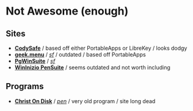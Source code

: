 
# Not Awesome (enough)

## Sites
* [**CodySafe**](http://www.codyssey.com/products/codysafe.html) / based off either PortableApps or LibreKey / looks dodgy
* [**geek.menu**](http://geek-menu.sourceforge.net/) / [*sf*](https://sourceforge.net/projects/geek-menu/) / outdated / based off PortableApps
* [**PgWinSuite**](http://pgwinsuite.sourceforge.net/) / [*sf*](https://sourceforge.net/projects/pgwinsuite/)
* [**WinInizio PenSuite**](http://pensuite.wininizio.it/eng/) / seems outdated and not worth including

## Programs
* [**Christ On Disk**](https://www.portablefreeware.com/index.php?id=1462) / [*pen*](https://pendriveapps.com/christ-on-disk-portable-bible/) / very old program / site long dead



